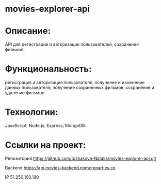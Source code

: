 # movies-explorer-api

# Описание:
API для регистрации и авторизации пользователей, сохранения фильмов.

# Функциональность:
регистрация и авторизация пользователя;
получение и изменение данных пользователя;
получение сохраненных фильмов;
сохранение и удаление фильмов.

# Технологии:
JavaScript;
Node.js;
Express;
MongoDB.

# Ссылки на проект:

Репозиторий https://github.com/Iuzhakova-Natalia/movies-explorer-api.git

Backend https://api.movies-backend.nomoreparties.co

IP 51.250.100.190
